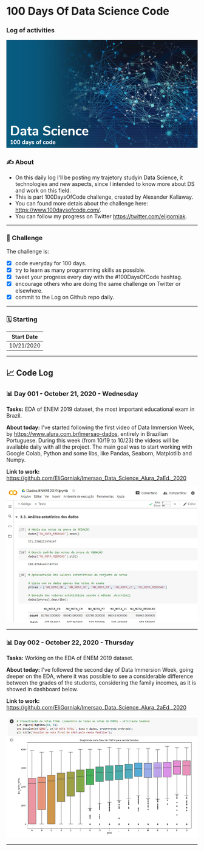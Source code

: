 # 100 Days Of Data Science Code
### Log of activities

![picture alt](assets/banner.png "Banner")

### :writing_hand: About
- On this daily log I'll be posting my trajetory studyin Data Science, it technologies and new aspects, since I intended to know more about DS and work on this field.
- This is part 100DaysOfCode challenge, created by Alexander Kallaway.
- You can found more detais about the challenge here: https://www.100daysofcode.com/.
- You can follow my progress on Twitter https://twitter.com/eligorniak.

---
### :dart: Challenge 
The challenge is:
- [x] code everyday for 100 days.
- [x] try to learn as many programming skills as possible.
- [x] tweet your progress every day with the #100DaysOfCode hashtag.
- [x] encourage others who are doing the same challenge on Twitter or elsewhere.
- [x] commit to the Log on Github repo daily.

---
### :spiral_calendar: Starting
| Start Date |
|----------|
| 10/21/2020 |

---
## :chart_with_upwards_trend: Code Log

### :bar_chart: Day 001 - October 21, 2020 - Wednesday 

**Tasks:** EDA of ENEM 2019 dataset, the most important educational exam in Brazil.

**About today:** I've started following the first video of Data Immersion Week, by https://www.alura.com.br/imersao-dados, entirely in Brazilian Portuguese. During this week (from 10/19 to 10/23) the videos will be available daily with all the project. The main goal was to start working with Google Colab, Python and some libs, like Pandas, Seaborn, Matplotlib and Numpy.

**Link to work:** https://github.com/EliGorniak/Imersao_Data_Science_Alura_2aEd._2020

![picture alt](assets/day001.jpg "Day 001")

---
### :bar_chart: Day 002 - October 22, 2020 - Thursday 

**Tasks:** Working on the EDA of ENEM 2019 dataset.

**About today:** I've followed the second day of Data Immersion Week, going deeper on the EDA, where it was possible to see a considerable difference between the grades of the students, considering the family incomes, as it is showed in dashboard below.

**Link to work:** https://github.com/EliGorniak/Imersao_Data_Science_Alura_2aEd._2020

![picture alt](assets/day002.png "Day 002")

---
